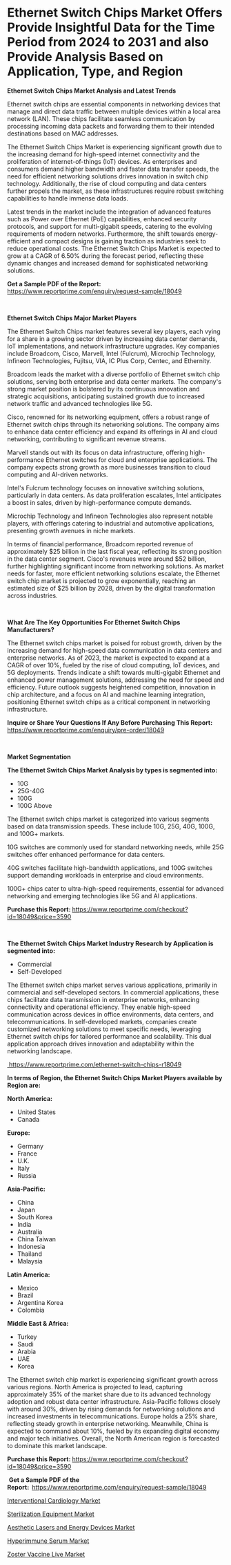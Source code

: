 <p><h1>Ethernet Switch Chips Market Offers Provide Insightful Data for the Time Period from 2024 to 2031 and also Provide Analysis Based on Application, Type, and Region</h1></p><p><strong>Ethernet Switch Chips Market Analysis and Latest Trends</strong></p>
<p><p>Ethernet switch chips are essential components in networking devices that manage and direct data traffic between multiple devices within a local area network (LAN). These chips facilitate seamless communication by processing incoming data packets and forwarding them to their intended destinations based on MAC addresses.</p><p>The Ethernet Switch Chips Market is experiencing significant growth due to the increasing demand for high-speed internet connectivity and the proliferation of internet-of-things (IoT) devices. As enterprises and consumers demand higher bandwidth and faster data transfer speeds, the need for efficient networking solutions drives innovation in switch chip technology. Additionally, the rise of cloud computing and data centers further propels the market, as these infrastructures require robust switching capabilities to handle immense data loads.</p><p>Latest trends in the market include the integration of advanced features such as Power over Ethernet (PoE) capabilities, enhanced security protocols, and support for multi-gigabit speeds, catering to the evolving requirements of modern networks. Furthermore, the shift towards energy-efficient and compact designs is gaining traction as industries seek to reduce operational costs. The Ethernet Switch Chips Market is expected to grow at a CAGR of 6.50% during the forecast period, reflecting these dynamic changes and increased demand for sophisticated networking solutions.</p></p>
<p><strong>Get a Sample PDF of the Report:&nbsp;</strong> <a href="https://www.reportprime.com/enquiry/request-sample/18049?utm_campaign=1094&utm_medium=2&utm_source=Github&utm_content=ia&utm_term=20112024&utm_id=ethernet-switch-chips">https://www.reportprime.com/enquiry/request-sample/18049</a></p>
<p>&nbsp;</p>
<p><strong>Ethernet Switch Chips Major Market Players</strong></p>
<p><p>The Ethernet Switch Chips market features several key players, each vying for a share in a growing sector driven by increasing data center demands, IoT implementations, and network infrastructure upgrades. Key companies include Broadcom, Cisco, Marvell, Intel (Fulcrum), Microchip Technology, Infineon Technologies, Fujitsu, VIA, IC Plus Corp, Centec, and Ethernity.</p><p>Broadcom leads the market with a diverse portfolio of Ethernet switch chip solutions, serving both enterprise and data center markets. The company's strong market position is bolstered by its continuous innovation and strategic acquisitions, anticipating sustained growth due to increased network traffic and advanced technologies like 5G.</p><p>Cisco, renowned for its networking equipment, offers a robust range of Ethernet switch chips through its networking solutions. The company aims to enhance data center efficiency and expand its offerings in AI and cloud networking, contributing to significant revenue streams.</p><p>Marvell stands out with its focus on data infrastructure, offering high-performance Ethernet switches for cloud and enterprise applications. The company expects strong growth as more businesses transition to cloud computing and AI-driven networks.</p><p>Intel's Fulcrum technology focuses on innovative switching solutions, particularly in data centers. As data proliferation escalates, Intel anticipates a boost in sales, driven by high-performance compute demands.</p><p>Microchip Technology and Infineon Technologies also represent notable players, with offerings catering to industrial and automotive applications, presenting growth avenues in niche markets.</p><p>In terms of financial performance, Broadcom reported revenue of approximately $25 billion in the last fiscal year, reflecting its strong position in the data center segment. Cisco's revenues were around $52 billion, further highlighting significant income from networking solutions. As market needs for faster, more efficient networking solutions escalate, the Ethernet switch chip market is projected to grow exponentially, reaching an estimated size of $25 billion by 2028, driven by the digital transformation across industries.</p></p>
<p>&nbsp;</p>
<p><strong>What Are The Key Opportunities For Ethernet Switch Chips Manufacturers?</strong></p>
<p><p>The Ethernet switch chips market is poised for robust growth, driven by the increasing demand for high-speed data communication in data centers and enterprise networks. As of 2023, the market is expected to expand at a CAGR of over 10%, fueled by the rise of cloud computing, IoT devices, and 5G deployments. Trends indicate a shift towards multi-gigabit Ethernet and enhanced power management solutions, addressing the need for speed and efficiency. Future outlook suggests heightened competition, innovation in chip architecture, and a focus on AI and machine learning integration, positioning Ethernet switch chips as a critical component in networking infrastructure.</p></p>
<p><strong>Inquire or Share Your Questions If Any Before Purchasing This Report:</strong> <a href="https://www.reportprime.com/enquiry/pre-order/18049?utm_campaign=1094&utm_medium=2&utm_source=Github&utm_content=ia&utm_term=20112024&utm_id=ethernet-switch-chips">https://www.reportprime.com/enquiry/pre-order/18049</a></p>
<p>&nbsp;</p>
<p><strong>Market Segmentation</strong></p>
<p><strong>The Ethernet Switch Chips Market Analysis by types is segmented into:</strong></p>
<p><ul><li>10G</li><li>25G-40G</li><li>100G</li><li>100G Above</li></ul></p>
<p><p>The Ethernet switch chips market is categorized into various segments based on data transmission speeds. These include 10G, 25G, 40G, 100G, and 100G+ markets. </p><p>10G switches are commonly used for standard networking needs, while 25G switches offer enhanced performance for data centers. </p><p>40G switches facilitate high-bandwidth applications, and 100G switches support demanding workloads in enterprise and cloud environments. </p><p>100G+ chips cater to ultra-high-speed requirements, essential for advanced networking and emerging technologies like 5G and AI applications.</p></p>
<p><strong>Purchase this Report:&nbsp;</strong><a href="https://www.reportprime.com/checkout?id=18049&price=3590&utm_campaign=1094&utm_medium=2&utm_source=Github&utm_content=ia&utm_term=20112024&utm_id=ethernet-switch-chips">https://www.reportprime.com/checkout?id=18049&price=3590</a></p>
<p>&nbsp;</p>
<p><strong>The Ethernet Switch Chips Market Industry Research by Application is segmented into:</strong></p>
<p><ul><li>Commercial</li><li>Self-Developed</li></ul></p>
<p><p>The Ethernet switch chips market serves various applications, primarily in commercial and self-developed sectors. In commercial applications, these chips facilitate data transmission in enterprise networks, enhancing connectivity and operational efficiency. They enable high-speed communication across devices in office environments, data centers, and telecommunications. In self-developed markets, companies create customized networking solutions to meet specific needs, leveraging Ethernet switch chips for tailored performance and scalability. This dual application approach drives innovation and adaptability within the networking landscape.</p></p>
<p><a href="https://www.reportprime.com/ethernet-switch-chips-r18049?utm_campaign=1094&utm_medium=2&utm_source=Github&utm_content=ia&utm_term=20112024&utm_id=ethernet-switch-chips">&nbsp;https://www.reportprime.com/ethernet-switch-chips-r18049</a></p>
<p><strong>In terms of Region, the Ethernet Switch Chips Market Players available by Region are:</strong></p>
<p>
    <p> <strong> North America: </strong>
        <ul>
            <li>United States</li>
            <li>Canada</li>
        </ul>
        </p> 
    <p> <strong> Europe: </strong>
        <ul>
            <li>Germany</li>
            <li>France</li>
            <li>U.K.</li>
            <li>Italy</li>
            <li>Russia</li>
        </ul>
        </p> 
    <p> <strong> Asia-Pacific: </strong>
        <ul>
            <li>China</li>
            <li>Japan</li>
            <li>South Korea</li>
            <li>India</li>
            <li>Australia</li>
            <li>China Taiwan</li>
            <li>Indonesia</li>
            <li>Thailand</li>
            <li>Malaysia</li>
        </ul>
        </p> 
    <p> <strong> Latin America: </strong>
        <ul>
            <li>Mexico</li>
            <li>Brazil</li>
            <li>Argentina Korea</li>
            <li>Colombia</li>
        </ul>
        </p> 
    <p> <strong> Middle East & Africa: </strong>
        <ul>
            <li>Turkey</li>
            <li>Saudi</li>
            <li>Arabia</li>
            <li>UAE</li>
            <li>Korea</li>
        </ul>
    </p>
    </p>
<p><p>The Ethernet switch chip market is experiencing significant growth across various regions. North America is projected to lead, capturing approximately 35% of the market share due to its advanced technology adoption and robust data center infrastructure. Asia-Pacific follows closely with around 30%, driven by rising demands for networking solutions and increased investments in telecommunications. Europe holds a 25% share, reflecting steady growth in enterprise networking. Meanwhile, China is expected to command about 10%, fueled by its expanding digital economy and major tech initiatives. Overall, the North American region is forecasted to dominate this market landscape.</p></p>
<p><strong>Purchase this Report: </strong><a href="https://www.reportprime.com/checkout?id=18049&price=3590&utm_campaign=1094&utm_medium=2&utm_source=Github&utm_content=ia&utm_term=20112024&utm_id=ethernet-switch-chips">https://www.reportprime.com/checkout?id=18049&price=3590</a></p>
<p>&nbsp;<strong>Get a Sample PDF of the Report:&nbsp;&nbsp;</strong><a href="https://www.reportprime.com/enquiry/request-sample/18049?utm_campaign=1094&utm_medium=2&utm_source=Github&utm_content=ia&utm_term=20112024&utm_id=ethernet-switch-chips">https://www.reportprime.com/enquiry/request-sample/18049</a></p>
<p><strong></strong></p>
<p><p><a href="https://www.linkedin.com/pulse/projected-revenue-market-growth-interventional-cardiology-h1nwe?utm_campaign=1094&utm_medium=2&utm_source=Github&utm_content=ia&utm_term=20112024&utm_id=ethernet-switch-chips">Interventional Cardiology Market</a></p><p><a href="https://www.linkedin.com/pulse/comprehensive-sterilization-equipment-market-outlook-size-4lw3e?utm_campaign=1094&utm_medium=2&utm_source=Github&utm_content=ia&utm_term=20112024&utm_id=ethernet-switch-chips">Sterilization Equipment Market</a></p><p><a href="https://www.linkedin.com/pulse/in-depth-analysis-aesthetic-lasers-energy-devices-market-picze?utm_campaign=1094&utm_medium=2&utm_source=Github&utm_content=ia&utm_term=20112024&utm_id=ethernet-switch-chips">Aesthetic Lasers and Energy Devices Market</a></p><p><a href="https://issuu.com/reportprime-2/docs/hyperimmune-serum-market-size-2030._d3ff1753b97482?utm_campaign=1094&utm_medium=2&utm_source=Github&utm_content=ia&utm_term=20112024&utm_id=ethernet-switch-chips">Hyperimmune Serum Market</a></p><p><a href="https://issuu.com/reportprime-2/docs/zoster-vaccine-live-market-size-203_19ddd78b310cff?utm_campaign=1094&utm_medium=2&utm_source=Github&utm_content=ia&utm_term=20112024&utm_id=ethernet-switch-chips">Zoster Vaccine Live Market</a></p></p>